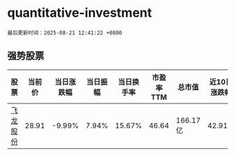 # quantitative-investment

`最后更新时间：2025-08-21 12:41:22 +0800`

## 强势股票

|股票|当前价|当日涨跌幅|当日振幅|当日换手率|市盈率TTM|总市值|近10日涨跌幅|
|----|----|----|----|----|----|----|----|
|[飞龙股份](https://xueqiu.com/S/SZ002536)|28.91|-9.99%|7.94%|15.67%|46.64|166.17亿|42.91%|
